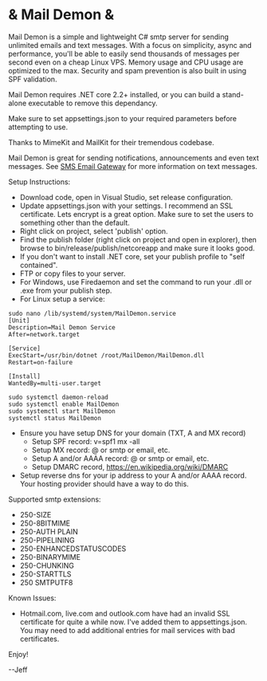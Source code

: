 # & Mail Demon &

Mail Demon is a simple and lightweight C# smtp server for sending unlimited emails and text messages. With a focus on simplicity, async and performance, you'll be able to easily send thousands of messages per second even on a cheap Linux VPS. Memory usage and CPU usage are optimized to the max. Security and spam prevention is also built in using SPF validation.

Mail Demon requires .NET core 2.2+ installed, or you can build a stand-alone executable to remove this dependancy.

Make sure to set appsettings.json to your required parameters before attempting to use.

Thanks to MimeKit and MailKit for their tremendous codebase.

Mail Demon is great for sending notifications, announcements and even text messages. See <a href='http://smsemailgateway.com/'>SMS Email Gateway</a> for more information on text messages.

Setup Instructions:
- Download code, open in Visual Studio, set release configuration.
- Update appsettings.json with your settings. I recommend an SSL certificate. Lets encrypt is a great option. Make sure to set the users to something other than the default.
- Right click on project, select 'publish' option.
- Find the publish folder (right click on project and open in explorer), then browse to bin/release/publish/netcoreapp and make sure it looks good.
- If you don't want to install .NET core, set your publish profile to "self contained".
- FTP or copy files to your server.
- For Windows, use Firedaemon and set the command to run your .dll or .exe from your publish step.
- For Linux setup a service:

```
sudo nano /lib/systemd/system/MailDemon.service
[Unit]
Description=Mail Demon Service
After=network.target

[Service]
ExecStart=/usr/bin/dotnet /root/MailDemon/MailDemon.dll
Restart=on-failure

[Install]
WantedBy=multi-user.target

sudo systemctl daemon-reload 
sudo systemctl enable MailDemon
sudo systemctl start MailDemon 
systemctl status MailDemon
```

- Ensure you have setup DNS for your domain (TXT, A and MX record)
  - Setup SPF record: v=spf1 mx -all
  - Setup MX record: @ or smtp or email, etc.
  - Setup A and/or AAAA record: @ or smtp or email, etc.
  - Setup DMARC record, https://en.wikipedia.org/wiki/DMARC
- Setup reverse dns for your ip address to your A and/or AAAA record. Your hosting provider should have a way to do this.

Supported smtp extensions:
- 250-SIZE
- 250-8BITMIME
- 250-AUTH PLAIN
- 250-PIPELINING
- 250-ENHANCEDSTATUSCODES
- 250-BINARYMIME
- 250-CHUNKING
- 250-STARTTLS
- 250 SMTPUTF8

Known Issues:
- Hotmail.com, live.com and outlook.com have had an invalid SSL certificate for quite a while now. I've added them to appsettings.json. You may need to add additional entries for mail services with bad certificates.

Enjoy!

--Jeff
